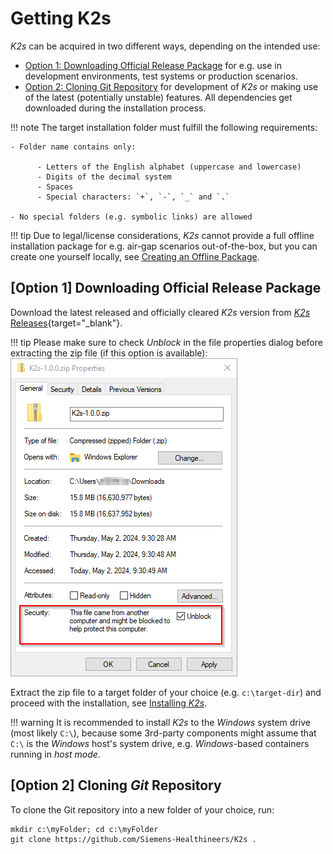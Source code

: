 <!--
SPDX-FileCopyrightText: © 2023 Siemens Healthcare GmbH

SPDX-License-Identifier: MIT
-->

# Getting K2s
*K2s* can be acquired in two different ways, depending on the intended use:

- [Option 1: Downloading Official Release Package](#option-1-downloading-official-release-package) for e.g. use in development environments, test systems or production scenarios.
- [Option 2: Cloning Git Repository](#option-2-cloning-git-repository) for development of *K2s* or making use of the latest (potentially unstable) features. All dependencies get downloaded during the installation process.

!!! note
    The target installation folder must fulfill the following requirements:

    - Folder name contains only:

          - Letters of the English alphabet (uppercase and lowercase)
          - Digits of the decimal system
          - Spaces
          - Special characters: `+`, `-`, `_` and `.`

    - No special folders (e.g. symbolic links) are allowed

!!! tip
    Due to legal/license considerations, *K2s* cannot provide a full offline installation package for e.g. air-gap scenarios out-of-the-box, but you can create one yourself locally, see [Creating an Offline Package](creating-offline-package.md).

## \[Option 1\] Downloading Official Release Package
Download the latest released and officially cleared *K2s* version from [*K2s* Releases](https://github.com/Siemens-Healthineers/K2s/releases){target="_blank"}.

!!! tip
    Please make sure to check *Unblock* in the file properties dialog before extracting the zip file (if this option is available):<br/>
    ![Unblock Zip Package](assets/UnblockZipPackage.png)

Extract the zip file to a target folder of your choice (e.g. `c:\target-dir`) and proceed with the installation, see [Installing *K2s*](installing-k2s.md).

!!! warning
    It is recommended to install *K2s* to the *Windows* system drive (most likely `C:\`), because some 3rd-party components might assume that `C:\` is the *Windows* host's system drive, e.g. *Windows*-based containers running in *host mode*.

## \[Option 2\] Cloning *Git* Repository
To clone the Git repository into a new folder of your choice, run:
```console
mkdir c:\myFolder; cd c:\myFolder
git clone https://github.com/Siemens-Healthineers/K2s .
```